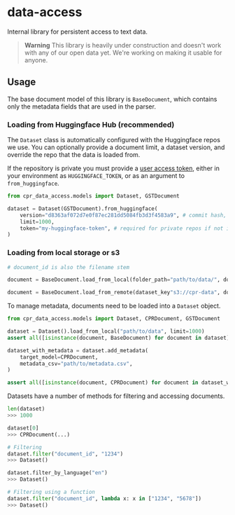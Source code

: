 # data-access

Internal library for persistent access to text data.

> **Warning**
> This library is heavily under construction and doesn't work with any of our open data yet. We're working on making it usable for anyone.

## Usage

The base document model of this library is `BaseDocument`, which contains only the metadata fields that are used in the parser.

### Loading from Huggingface Hub (recommended)

The `Dataset` class is automatically configured with the Huggingface repos we use. You can optionally provide a document limit, a dataset version, and override the repo that the data is loaded from.

If the repository is private you must provide a [user access token](https://huggingface.co/docs/hub/security-tokens), either in your environment as `HUGGINGFACE_TOKEN`, or as an argument to `from_huggingface`.

``` py
from cpr_data_access.models import Dataset, GSTDocument

dataset = Dataset(GSTDocument).from_huggingface(
    version="d8363af072d7e0f87ec281dd5084fb3d3f4583a9", # commit hash, optional
    limit=1000,
    token="my-huggingface-token", # required for private repos if not in env
)
```

### Loading from local storage or s3

``` py
# document_id is also the filename stem

document = BaseDocument.load_from_local(folder_path="path/to/data/", document_id="document_1234")

document = BaseDocument.load_from_remote(dataset_key"s3://cpr-data", document_id="document_1234")
```

To manage metadata, documents need to be loaded into a `Dataset` object.

``` py
from cpr_data_access.models import Dataset, CPRDocument, GSTDocument

dataset = Dataset().load_from_local("path/to/data", limit=1000)
assert all([isinstance(document, BaseDocument) for document in dataset])

dataset_with_metadata = dataset.add_metadata(
    target_model=CPRDocument,
    metadata_csv="path/to/metadata.csv",
)

assert all([isinstance(document, CPRDocument) for document in dataset_with_metadata])
```

Datasets have a number of methods for filtering and accessing documents.

``` py
len(dataset)
>>> 1000

dataset[0]
>>> CPRDocument(...)

# Filtering
dataset.filter("document_id", "1234")
>>> Dataset()

dataset.filter_by_language("en")
>>> Dataset()

# Filtering using a function
dataset.filter("document_id", lambda x: x in ["1234", "5678"])
>>> Dataset()
```
